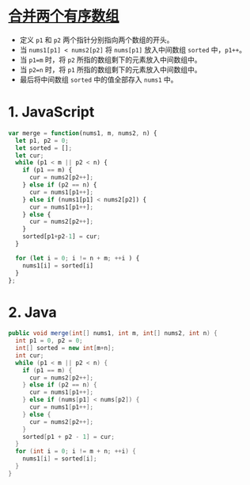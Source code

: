 # [合并两个有序数组](https://leetcode-cn.com/problems/merge-sorted-array/)

- 定义 `p1` 和 `p2` 两个指针分别指向两个数组的开头。
- 当 `nums1[p1] < nums2[p2]` 将 `nums[p1]` 放入中间数组 `sorted` 中，`p1++`。
- 当 `p1=m` 时，将 `p2` 所指的数组剩下的元素放入中间数组中。
- 当 `p2=n` 时，将 `p1` 所指的数组剩下的元素放入中间数组中。
- 最后将中间数组 `sorted` 中的值全部存入 `nums1` 中。

# 1. JavaScript

```js
var merge = function(nums1, m, nums2, n) {
  let p1, p2 = 0;
  let sorted = [];
  let cur;
  while (p1 < m || p2 < n) {
    if (p1 == m) {
      cur = nums2[p2++];
    } else if (p2 == n) {
      cur = nums1[p1++];
    } else if (nums1[p1] < nums2[p2]) {
      cur = nums1[p1++];
    } else {
      cur = nums2[p2++];
    }
    sorted[p1+p2-1] = cur;
  }

  for (let i = 0; i != n + m; ++i ) {
    nums1[i] = sorted[i]
  }
};
```

# 2. Java

```java
public void merge(int[] nums1, int m, int[] nums2, int n) {
  int p1 = 0, p2 = 0;
  int[] sorted = new int[m+n];
  int cur;
  while (p1 < m || p2 < n) {
    if (p1 == m) {
      cur = nums2[p2++];
    } else if (p2 == n) {
      cur = nums1[p1++];
    } else if (nums[p1] < nums[p2]) {
      cur = nums1[p1++];
    } else {
      cur = nums2[p2++];
    }
    sorted[p1 + p2 - 1] = cur;
  }
  for (int i = 0; i != m + n; ++i) {
    nums1[i] = sorted[i];
  }
}
```